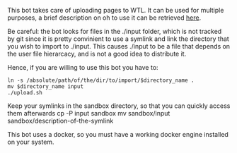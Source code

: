 This bot takes care of uploading pages to WTL. It can be used for multiple purposes, a brief
description on oh to use it can be retrieved
[here](https://meta.wikitolearn.org/Texla/Import_page_from_converted_files).

Be careful: the bot looks for files in the ./input folder, which is
not tracked by git since it is pretty convinient to use a symlink
and link the directory that you wish to import to ./input.
This causes ./input to be a file that depends on the user
file hierarcacy, and is not a good idea to distribute it.

Hence, if you are willing to use this bot you have to:

    ln -s /absolute/path/of/the/dir/to/import/$directory_name .
    mv $directory_name input
    ./upload.sh

Keep your symlinks in the sandbox directory, so that you can quickly access them 
afterwards
    cp -P input sandbox
    mv sandbox/input sandbox/description-of-the-symlink

This bot uses a docker, so you must have a working docker engine
installed on your system.

